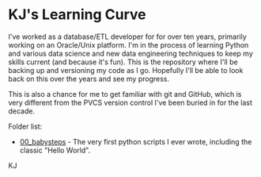 # KJ's Learning Curve

I've worked as a database/ETL developer for for over ten years, primarily working on an Oracle/Unix platform. I'm in the process of learning Python and various data science and new data engineering techniques to keep my skills current (and because it's fun). This is the repository where I'll be backing up and versioning my code as I go. Hopefully I'll be able to look back on this over the years and see my progress.

This is also a chance for me to get familiar with git and GitHub, which is very different from the PVCS version control I've been buried in for the last decade.

Folder list:

* [00_babysteps](https://github.com/stompydragons/stompy-learns/tree/master/00_babysteps "baby steps folder") - The very first python scripts I ever wrote, including the classic "Hello World".

KJ
